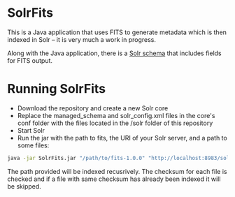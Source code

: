 # SolrFits

This is a Java application that uses FITS to generate metadata which is then indexed in Solr – it 
is very much a work in progress. 

Along with the Java application, there is a <a href="https://github.com/little9/SolrFits/blob/master/solr/managed-schema">Solr schema</a> that includes fields for FITS output. 

# Running SolrFits

* Download the repository and create a new Solr core
* Replace the managed_schema and solr_config.xml files in the core's conf folder with the files located in the /solr folder of this repository
* Start Solr
* Run the jar with the path to fits, the URI of your Solr server, and a path to some files:

```bash
java -jar SolrFits.jar "/path/to/fits-1.0.0" "http://localhost:8983/solr/fits" "/path/to/be/analyzed"
```

The path provided will be indexed recusrively. The checksum for each file is checked and if a file with same checksum has already 
been indexed it will be skipped. 


